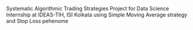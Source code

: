 Systematic Algorithmic Trading Strategies Project for Data Science Internship at IDEAS-TIH, ISI Kolkata using Simple Moving Average strategy and Stop Loss pehenome

